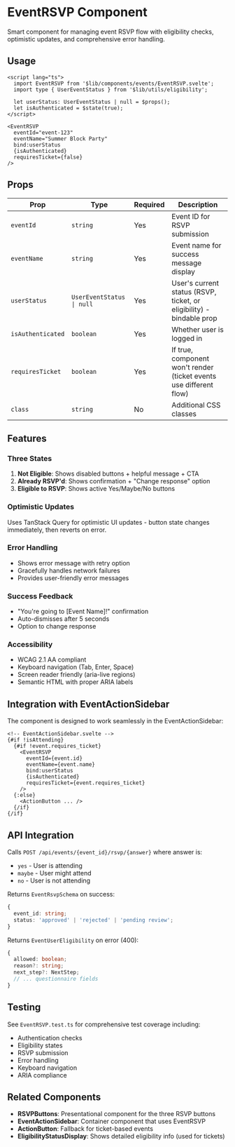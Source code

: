 # EventRSVP Component

Smart component for managing event RSVP flow with eligibility checks, optimistic updates, and comprehensive error handling.

## Usage

```svelte
<script lang="ts">
  import EventRSVP from '$lib/components/events/EventRSVP.svelte';
  import type { UserEventStatus } from '$lib/utils/eligibility';

  let userStatus: UserEventStatus | null = $props();
  let isAuthenticated = $state(true);
</script>

<EventRSVP
  eventId="event-123"
  eventName="Summer Block Party"
  bind:userStatus
  {isAuthenticated}
  requiresTicket={false}
/>
```

## Props

| Prop | Type | Required | Description |
|------|------|----------|-------------|
| `eventId` | `string` | Yes | Event ID for RSVP submission |
| `eventName` | `string` | Yes | Event name for success message display |
| `userStatus` | `UserEventStatus \| null` | Yes | User's current status (RSVP, ticket, or eligibility) - bindable prop |
| `isAuthenticated` | `boolean` | Yes | Whether user is logged in |
| `requiresTicket` | `boolean` | Yes | If true, component won't render (ticket events use different flow) |
| `class` | `string` | No | Additional CSS classes |

## Features

### Three States

1. **Not Eligible**: Shows disabled buttons + helpful message + CTA
2. **Already RSVP'd**: Shows confirmation + "Change response" option
3. **Eligible to RSVP**: Shows active Yes/Maybe/No buttons

### Optimistic Updates

Uses TanStack Query for optimistic UI updates - button state changes immediately, then reverts on error.

### Error Handling

- Shows error message with retry option
- Gracefully handles network failures
- Provides user-friendly error messages

### Success Feedback

- "You're going to [Event Name]!" confirmation
- Auto-dismisses after 5 seconds
- Option to change response

### Accessibility

- WCAG 2.1 AA compliant
- Keyboard navigation (Tab, Enter, Space)
- Screen reader friendly (aria-live regions)
- Semantic HTML with proper ARIA labels

## Integration with EventActionSidebar

The component is designed to work seamlessly in the EventActionSidebar:

```svelte
<!-- EventActionSidebar.svelte -->
{#if !isAttending}
  {#if !event.requires_ticket}
    <EventRSVP
      eventId={event.id}
      eventName={event.name}
      bind:userStatus
      {isAuthenticated}
      requiresTicket={event.requires_ticket}
    />
  {:else}
    <ActionButton ... />
  {/if}
{/if}
```

## API Integration

Calls `POST /api/events/{event_id}/rsvp/{answer}` where answer is:
- `yes` - User is attending
- `maybe` - User might attend
- `no` - User is not attending

Returns `EventRsvpSchema` on success:
```typescript
{
  event_id: string;
  status: 'approved' | 'rejected' | 'pending review';
}
```

Returns `EventUserEligibility` on error (400):
```typescript
{
  allowed: boolean;
  reason?: string;
  next_step?: NextStep;
  // ... questionnaire fields
}
```

## Testing

See `EventRSVP.test.ts` for comprehensive test coverage including:
- Authentication checks
- Eligibility states
- RSVP submission
- Error handling
- Keyboard navigation
- ARIA compliance

## Related Components

- **RSVPButtons**: Presentational component for the three RSVP buttons
- **EventActionSidebar**: Container component that uses EventRSVP
- **ActionButton**: Fallback for ticket-based events
- **EligibilityStatusDisplay**: Shows detailed eligibility info (used for tickets)
